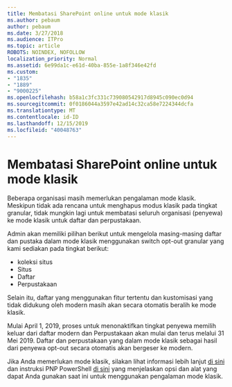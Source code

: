 ```yaml
---
title: Membatasi SharePoint online untuk mode klasik
ms.author: pebaum
author: pebaum
ms.date: 3/27/2018
ms.audience: ITPro
ms.topic: article
ROBOTS: NOINDEX, NOFOLLOW
localization_priority: Normal
ms.assetid: 6e99da1c-e61d-40ba-855e-1a8f346e42fd
ms.custom:
- "1835"
- "1889"
- "9000225"
ms.openlocfilehash: b58a1c3fc331c739080542917d8945c090ec0d94
ms.sourcegitcommit: 0f0186044a3597e42ad14c32ca58e7224344dcfa
ms.translationtype: MT
ms.contentlocale: id-ID
ms.lasthandoff: 12/15/2019
ms.locfileid: "40048763"
---
```

# <a name="restrict-sharepoint-online-to-classic-mode"></a>Membatasi SharePoint online untuk mode klasik

Beberapa organisasi masih memerlukan pengalaman mode klasik. Meskipun tidak ada rencana untuk menghapus modus klasik pada tingkat granular, tidak mungkin lagi untuk membatasi seluruh organisasi (penyewa) ke mode klasik untuk daftar dan perpustakaan.

Admin akan memiliki pilihan berikut untuk mengelola masing-masing daftar dan pustaka dalam mode klasik menggunakan switch opt-out granular yang kami sediakan pada tingkat berikut:

- koleksi situs
- Situs
- Daftar
- Perpustakaan

Selain itu, daftar yang menggunakan fitur tertentu dan kustomisasi yang tidak didukung oleh modern masih akan secara otomatis beralih ke mode klasik.

Mulai April 1, 2019, proses untuk menonaktifkan tingkat penyewa memilih keluar dari daftar modern dan Perpustakaan akan mulai dan terus melalui 31 Mei 2019.  Daftar dan perpustakaan yang dalam mode klasik sebagai hasil dari penyewa opt-out secara otomatis akan bergeser ke modern.

Jika Anda memerlukan mode klasik, silakan lihat informasi lebih lanjut [di sini](https://techcommunity.microsoft.com/t5/Microsoft-SharePoint-Blog/Delivering-SharePoint-modern-experiences/ba-p/315023) dan instruksi PNP PowerShell [di sini](https://docs.microsoft.com/sharepoint/dev/transform/modernize-userinterface-lists-and-libraries-optout) yang menjelaskan opsi dan alat yang dapat Anda gunakan saat ini untuk menggunakan pengalaman mode klasik.
